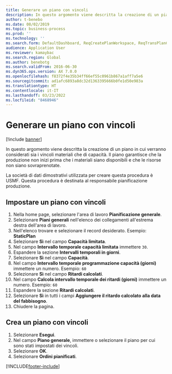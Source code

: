 ```yaml
---
title: Generare un piano con vincoli
description: In questo argomento viene descritta la creazione di un piano in cui verranno considerati sia i vincoli materiali che di capacità.
author: t-benebo
ms.date: 08/02/2019
ms.topic: business-process
ms.prod: ''
ms.technology: ''
ms.search.form: DefaultDashboard, ReqCreatePlanWorkspace, ReqTransPlanCard, ReqPlanSched
audience: Application User
ms.reviewer: kamaybac
ms.search.region: Global
ms.author: benebotg
ms.search.validFrom: 2016-06-30
ms.dyn365.ops.version: AX 7.0.0
ms.openlocfilehash: f8372f4e35b34ff66ef55c0961b867a1aff7a5e6
ms.sourcegitcommit: ad1afc6893a8dc32d1363395666b0fe1d50e983a
ms.translationtype: HT
ms.contentlocale: it-IT
ms.lasthandoff: 03/23/2022
ms.locfileid: "8468946"
---
```

# <a name="generate-a-constrained-plan"></a>Generare un piano con vincoli

[!include [banner](../../includes/banner.md)]

In questo argomento viene descritta la creazione di un piano in cui verranno considerati sia i vincoli materiali che di capacità. Il piano garantisce che la produzione non inizi prima che i materiali siano disponibili e che le risorse non siano sovraprenotate. 

La società di dati dimostrativi utilizzata per creare questa procedura è USMF. Questa procedura è destinata al responsabile pianificazione produzione.


## <a name="set-up-a-constrained-plan"></a>Impostare un piano con vincoli
1. Nella home page, selezionare l'area di lavoro **Pianificazione generale**.
2. Selezionare **Piani generali** nell'elenco dei collegamenti all'estrema destra dell'area di lavoro.
3. Nell'elenco trovare e selezionare il record desiderato. Esempio: **StaticPlan**  
4. Selezionare **Sì** nel campo **Capacità limitata**.
5. Nel campo **Intervallo temporale capacità limitata** immettere `30`.
6. Espandere la sezione **Intervalli temporali in giorni**.
7. Selezionare **Sì** nel campo **Capacità**.
8. Nel campo **Intervallo temporale programmazione capacità (giorni)** immettere un numero. Esempio: `60`  
9. Selezionare **Sì** nel campo **Ritardi calcolati**.
10. Nel campo **Calcola intervallo temporale dei ritardi (giorni)** immettere un numero. Esempio: `60` 
11. Espandere la sezione **Ritardi calcolati**.
12. Selezionare **Sì** in tutti i campi **Aggiungere il ritardo calcolato alla data del fabbisogno**.
13. Chiudere la pagina.

## <a name="create-a-constrained-plan"></a>Crea un piano con vincoli
1. Selezionare **Esegui**.
2. Nel campo **Piano generale**, immettere o selezionare il piano per cui sono stati impostati dei vincoli.  
3. Selezionare **OK**.
4. Selezionare **Ordini pianificati**.



[!INCLUDE[footer-include](../../../includes/footer-banner.md)]